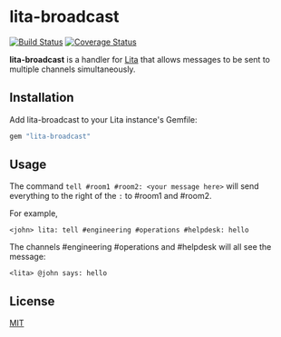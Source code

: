# lita-broadcast

[![Build Status](https://travis-ci.org/tristaneuan/lita-broadcast.png?branch=master)](https://travis-ci.org/tristaneuan/lita-broadcast)
[![Coverage Status](https://coveralls.io/repos/tristaneuan/lita-broadcast/badge.png)](https://coveralls.io/r/tristaneuan/lita-broadcast)

**lita-broadcast** is a handler for [Lita](https://github.com/litaio/lita) that allows messages to be sent to multiple channels simultaneously.

## Installation

Add lita-broadcast to your Lita instance's Gemfile:

``` ruby
gem "lita-broadcast"
```

## Usage

The command `tell #room1 #room2: <your message here>` will send everything to the right of the `:` to #room1 and #room2.

For example,
```
<john> lita: tell #engineering #operations #helpdesk: hello
```
The channels #engineering #operations and #helpdesk will all see the message:
```
<lita> @john says: hello
```

## License

[MIT](http://opensource.org/licenses/MIT)
